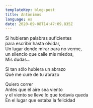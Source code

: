 ```yaml
---
templateKey: blog-post
title: Antónimos
language: es
date: 2020-09-08T14:47:09.835Z
---
```

Si hubieran palabras suficientes\
para escribir hasta olvidar,\
Un lugar donde mirar para no verme,\
un silencio que calle mis miedos,\
Mis dudas…

Si tan sólo hubiera un abrazo\
Qué me cure de tu abrazo

Quiero correr\
Antes que él aire sea viento\
y el viento se lleve lo que todavía queda\
En el lugar que estaba la felicidad